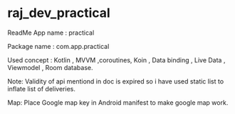 # raj_dev_practical

ReadMe
App name : practical

Package name : com.app.practical


Used concept : Kotlin , MVVM ,coroutines, Koin , Data binding , Live Data , Viewmodel , Room database.

Note:
Validity of api mentiond in doc is expired so i have used static list to inflate list of deliveries.

Map:
Place Google map key in Android manifest to make google map work.
